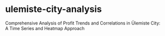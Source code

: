 # ulemiste-city-analysis
Comprehensive Analysis of Profit Trends and Correlations in Ülemiste City: A Time Series and Heatmap Approach
